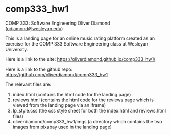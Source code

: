 # comp333_hw1

COMP 333: Software Engineering
Oliver Diamond (odiamond@wesleyan.edu)


This is a landing page for an online music rating platform created as an exercise for the COMP 333 Software Engineering class at Wesleyan University.

Here is a link to the site: https://oliverdiamond.github.io/comp333_hw1/

Here is a link to the github repo: https://github.com/oliverdiamond/comp333_hw1

The relevant files are: 

1. index.html (contains the html code for the landing page)
2. reviews.html (contains the html code for the reviews page which is viewed from the landing page via an iframe)
3. lp_style.css (the css style sheet for both the index.html and reviews.html files)
4. oliverdiamond/comp333_hw1/imgs (a directory which contains the two images from pixabay used in the landing page)
